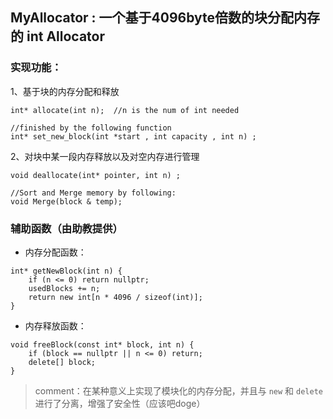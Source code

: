 ## MyAllocator : 一个基于4096byte倍数的块分配内存的 int Allocator

### 实现功能：
1、基于块的内存分配和释放  
 ```
 int* allocate(int n);  //n is the num of int needed
 
 //finished by the following function
 int* set_new_block(int *start , int capacity , int n) ;
 ```
2、对块中某一段内存释放以及对空内存进行管理
```
void deallocate(int* pointer, int n) ;

//Sort and Merge memory by following:
void Merge(block & temp);
```

### 辅助函数（由助教提供）
* 内存分配函数：
````
int* getNewBlock(int n) {
    if (n <= 0) return nullptr;
    usedBlocks += n;
    return new int[n * 4096 / sizeof(int)];
}
````

* 内存释放函数：
````
void freeBlock(const int* block, int n) {
    if (block == nullptr || n <= 0) return;
    delete[] block;
}
````


> comment：在某种意义上实现了模块化的内存分配，并且与 `new` 和 `delete` 进行了分离，增强了安全性（应该吧doge）